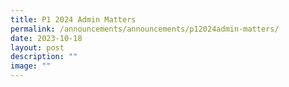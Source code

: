 ```yaml
---
title: P1 2024 Admin Matters
permalink: /announcements/announcements/p12024admin-matters/
date: 2023-10-18
layout: post
description: ""
image: ""
---
```

